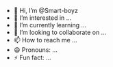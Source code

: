 - 👋 Hi, I’m @Smart-boyz
- 👀 I’m interested in ...
- 🌱 I’m currently learning ...
- 💞️ I’m looking to collaborate on ...
- 📫 How to reach me ...
- 😄 Pronouns: ...
- ⚡ Fun fact: ...

<!---
Smart-boyz/Smart-boyz is a ✨ special ✨ repository because its `README.md` (this file) appears on your GitHub profile.
You can click the Preview link to take a look at your changes.
--->
